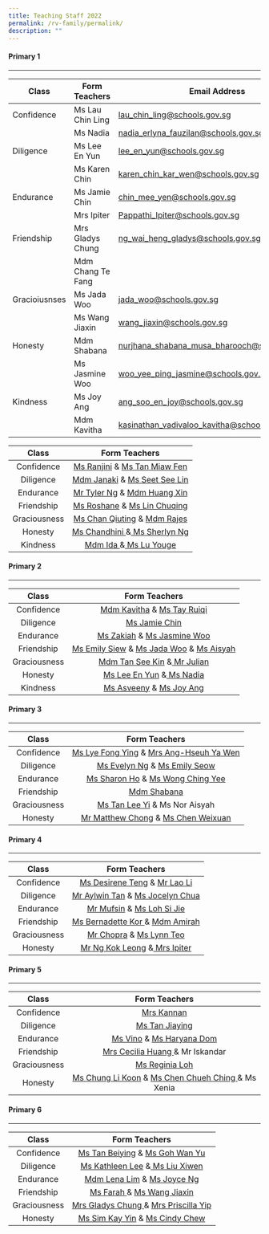 ```yaml
---
title: Teaching Staff 2022
permalink: /rv-family/permalink/
description: ""
---
```

#### Primary 1
---------



| Class | Form Teachers | Email Address |
| -------- | -------- | -------- |
| Confidence     | Ms Lau Chin Ling     | lau_chin_ling@schools.gov.sg     |
|      | Ms Nadia     | nadia_erlyna_fauzilan@schools.gov.sg     |
| Diligence     | Ms Lee En Yun     | lee_en_yun@schools.gov.sg    |
|     | Ms Karen Chin     |  karen_chin_kar_wen@schools.gov.sg    |
| Endurance     | Ms Jamie Chin     | chin_mee_yen@schools.gov.sg |
|      | Mrs Ipiter     | Pappathi_Ipiter@schools.gov.sg    |
| Friendship     | Mrs Gladys Chung     | ng_wai_heng_gladys@schools.gov.sg     |
|      | Mdm Chang Te Fang     |      |
| Gracioiusnses     | Ms Jada Woo     | jada_woo@schools.gov.sg     |
|     | Ms Wang Jiaxin | wang_jiaxin@schools.gov.sg     |
| Honesty   | Mdm Shabana    | nurjhana_shabana_musa_bharooch@schools.gov.sg     |
|     | Ms Jasmine Woo     | woo_yee_ping_jasmine@schools.gov.sg    |
| Kindness    | Ms Joy Ang     | ang_soo_en_joy@schools.gov.sg |
|      | Mdm Kavitha    | kasinathan_vadivaloo_kavitha@schools.gov.sg     |






| Class | Form Teachers |
|:---:|:---:|
| Confidence | [Ms Ranjini](ranjinidevi_thanasegaram@schools.gov.sg) & [Ms Tan Miaw Fen](tan_miaw_fen@schools.gov.sg) |
| Diligence |  [Mdm Janaki](janaki_retanam@schools.gov.sg) & [Ms Seet See Lin](seet_see_lin@schools.gov.sg) |
| Endurance  |  [Mr Tyler Ng](ng_min_yu_tyler@schools.gov.sg) & [Mdm Huang Xin](huang_xin@schools.gov.sg) |
| Friendship |  [Ms Roshane](roshane_rajandran@schools.gov.sg) &  [Ms Lin Chuqing ](lin_chuqing@schools.gov.sg) |
| Graciousness |  [Ms Chan Qiuting](chan_qiuting@schools.gov.sg) & [Mdm Rajes ](lakshmanan_rajeswari@schools.gov.sg)|
| Honesty | [ Ms Chandhini ](chandhini_pandey@schools.gov.sg)&[ Ms Sherlyn Ng ](ng_wee_hua@schools.gov.sg)|
| Kindness | [ Mdm Ida ](idawatee_ahmad@schools.gov.sg)&[ Ms Lu Youge](lu_youge@schools.gov.sg) |

#### Primary 2
---------

| Class | Form Teachers |
|:---:|:---:|
| Confidence | [Mdm Kavitha](kasinathan_vadivaloo_kavitha@schools.gov.sg) & [Ms Tay Ruiqi ](tay_ruiqi@schools.gov.sg)|
|  Diligence | [Ms Jamie Chin ](chin_mee_yen@moe.edu.sg)|
|  Endurance | [Ms Zakiah](zakiah_kassim@schools.gov.sg) & [Ms Jasmine Woo](woo_yee_ping_jasmine@schools.gov.sg) |
|  Friendship |  [Ms Emily Siew](siew_may_qi_emily@schools.gov.sg) & [Ms Jada Woo](jada_woo@schools.gov.sg) & [Ms Aisyah](irniaisyah_mohamed_ambri@schools.gov.sg) |
|  Graciousness | [Mdm Tan See Kin](tan_see_kin@schools.gov.sg) &[ Mr Julian ](Siew_Jole_Julian@schools.gov.sg)|
|  Honesty | [Ms Lee En Yun](lee_en_yun@schools.gov.sg) &[ Ms Nadia ](Nadia_Erlyna_Fauzilan@schools.gov.sg) |
|  Kindness |  [Ms Asveeny](asveeny_sanjeevi@schools.gov.sg) & [Ms Joy Ang ](ang_soo_en_joy@schools.gov.sg)|

#### Primary 3
---------

| Class | Form Teachers |
|:---:|:---:|
|  Confidence |  [Ms Lye Fong Ying](lye_fong_ying@schools.gov.sg) & [Mrs Ang-Hseuh Ya Wen](Hsueh_Ya_Wen@schools.gov.sg) |
|  Diligence |  [Ms Evelyn Ng](ng_geok_neo_evelyn@schools.gov.sg) & [Ms Emily Seow ](seow_pei_suan_emily@schools.gov.sg)|
|  Endurance | [Ms Sharon Ho](Ho_Jia_Hui_Sharon@schools.gov.sg) & [Ms Wong Ching Yee](wong_ching_yee@schools.gov.sg) |
|  Friendship | [Mdm Shabana ](nurjhana_shabana_musa_bharooch@schools.gov.sg)|
|  Graciousness | [Ms Tan Lee Yi](tan_yee_li@schools.gov.sg) & Ms Nor Aisyah  |
|  Honesty | [Mr Matthew Chong](chong_chi_au_matthew@schools.gov.sg) & [Ms Chen Weixuan](chen_weixuan@schools.gov.sg)  |

#### Primary 4
---------

| Class | Form Teachers |
|:---:|:---:|
|  Confidence |  [Ms Desirene Teng](teng_siew_hong@schools.gov.sg) & [Mr Lao Li ](lao_li@schools.gov.sg)|
|  Diligence | [Mr Aylwin Tan](tan_g-sern_aylwin@schools.gov.sg) & [Ms Jocelyn Chua](Jocelyn_CHUA@schools.gov.sg) |
|  Endurance | [Mr Mufsin](abdul_mufsin@schools.gov.sg) & [Ms Loh Si Jie](loh_si_jie@schools.gov.sg) |
|  Friendship | [Ms Bernadette Kor ](bernadette_kor_hong_yin@schools.gov.sg)& [Mdm Amirah](nur_amirah_abu_hasan@schools.gov.sg) |
|  Graciousness | [Mr Chopra](pavanjeev_singh_chopra@schools.gov.sg) & [Ms Lynn Teo ](teo_mei_ling_lynn@schools.gov.sg)|
|  Honesty | [Mr Ng Kok Leong](ng_kok_leong@schools.gov.sg) &[ Mrs Ipiter ](Pappathi_Ipiter@schools.gov.sg)|

#### Primary 5
---------

| Class | Form Teachers |
|:---:|:---:|
|  Confidence | [ Mrs Kannan ](thilagarani_kannan@schools.gov.sg) |
|  Diligence |  [Ms Tan Jiaying ](tan_jia_ying_a@schools.gov.sg)|
|  Endurance | [Ms Vino](vinothini_rajah@schools.gov.sg) & [Ms Haryana Dom ](haryana_md_dom@schools.gov.sg)|
|  Friendship |[ Mrs Cecilia Huang ](oh_seow_huey_cecilia@schools.gov.sg)& Mr Iskandar |
|  Graciousness |  [Ms Reginia Loh ](loh_sook_yee_reginia@schools.gov.sg)|
|  Honesty | [ Ms Chung Li Koon](chung_li_koon@schools.gov.sg) & [Ms Chen Chueh Ching ](chen_chueh_ching@schools.gov.sg)& Ms Xenia |

#### Primary 6
---------

| Class | Form Teachers |
|:---:|:---:|
|  Confidence |[ Ms Tan Beiying](tan_beiying@schools.gov.sg) & [Ms Goh Wan Yu ](goh_wan_yu@schools.gov.sg)|
|  Diligence |[ Ms Kathleen Lee](kathleen_lee_mui_hwa@schools.gov.sg) &[ Ms Liu Xiwen](liu_xiwen@schools.gov.sg) |
|  Endurance |[ Mdm Lena Lim](lena_lim@schools.gov.sg) & [Ms Joyce Ng](ng_sok_kian_joyce@schools.gov.sg) |
|  Friendship |[ Ms Farah ](farah_nadiah_jamil@schools.gov.sg)& [Ms Wang Jiaxin ](wang_jiaxin@schools.gov.sg) |
|  Graciousness | [Mrs Gladys Chung ](ng_wai_heng_gladys@schools.gov.sg)& [Mrs Priscilla Yip ](goh_shu_yi_priscilla@schools.gov.sg)
|  Honesty | [ Ms Sim Kay Yin](sim_kay_yin@schools.gov.sg) & [Ms Cindy Chew ](cindy_chew_ai_ping@schools.gov.sg)|